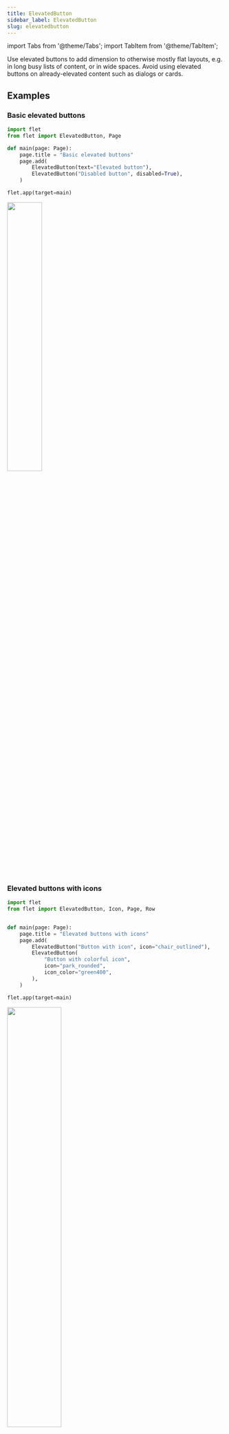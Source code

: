 ```yaml
---
title: ElevatedButton
sidebar_label: ElevatedButton
slug: elevatedbutton
---
```


import Tabs from '@theme/Tabs';
import TabItem from '@theme/TabItem';

Use elevated buttons to add dimension to otherwise mostly flat layouts, e.g. in long busy lists of content, or in wide spaces. Avoid using elevated buttons on already-elevated content such as dialogs or cards.

## Examples

### Basic elevated buttons

<Tabs groupId="language">
  <TabItem value="python" label="Python" default>

```python
import flet
from flet import ElevatedButton, Page

def main(page: Page):
    page.title = "Basic elevated buttons"
    page.add(
        ElevatedButton(text="Elevated button"),
        ElevatedButton("Disabled button", disabled=True),
    )

flet.app(target=main)
```
  </TabItem>

</Tabs>

<img src="/img/docs/controls/elevated-button/basic-elevated-buttons.png" width="40%" />

### Elevated buttons with icons

<Tabs groupId="language">
  <TabItem value="python" label="Python" default>

```python
import flet
from flet import ElevatedButton, Icon, Page, Row


def main(page: Page):
    page.title = "Elevated buttons with icons"
    page.add(
        ElevatedButton("Button with icon", icon="chair_outlined"),
        ElevatedButton(
            "Button with colorful icon",
            icon="park_rounded",
            icon_color="green400",
        ),
    )

flet.app(target=main)
```
  </TabItem>

</Tabs>

<img src="/img/docs/controls/elevated-button/elevated-buttons-with-icons.png" width="50%" />

### Elevated button with `click` event

<Tabs groupId="language">
  <TabItem value="python" label="Python" default>

```python
import flet
from flet import ElevatedButton, Page, Text

def main(page: Page):
    page.title = "Elevated button with 'click' event"

    def button_clicked(e):
        b.data += 1
        t.value = f"Button clicked {b.data} time(s)"
        page.update()

    b = ElevatedButton("Button with 'click' event", on_click=button_clicked, data=0)
    t = Text()

    page.add(b, t)

flet.app(target=main)
```

  </TabItem>

</Tabs>

<img src="/img/docs/controls/elevated-button/elevated-button-with-click-event.gif" width="50%" />

### Elevated button with custom content 

<Tabs groupId="language">
  <TabItem value="python" label="Python" default>

```python
import flet
from flet import (
    Column,
    Container,
    ElevatedButton,
    Icon,
    Page,
    Row,
    Text,
    icons,
    padding,
)


def main(page: Page):
    page.title = "Elevated buttons with custom content"
    page.add(
        ElevatedButton(
            width=150,
            content=Row(
                [
                    Icon(name=icons.FAVORITE, color="pink"),
                    Icon(name=icons.AUDIOTRACK, color="green"),
                    Icon(name=icons.BEACH_ACCESS, color="blue"),
                ],
                alignment="spaceAround",
            ),
        ),
        ElevatedButton(
            content=Container(
                content=Column(
                    [
                        Text(value="Compound button", size=20),
                        Text(value="This is secondary text"),
                    ],
                    alignment="center",
                    spacing=5,
                ),
                padding=padding.all(10),
            ),
        ),
    )


flet.app(target=main)

```

  </TabItem>
  
</Tabs>

<img src="/img/docs/controls/elevated-button/elevated-buttons-with-custom-content.png" width="40%" />

## Properties

| Name           | Type   | Default | Description |
| -------------- | ------ | ------- | ----------- |
| `text`         | string |         | The text displayed on a button. |
| `icon`         | string |         | Icon shown in the button. |
| `iconColor`    | string |         | Icon color. |
| `tooltip`      | string |         | The text displayed when hovering the mouse over the button. |
| `autofocus`    | bool   | False   | True if the control will be selected as the initial focus. If there is more than one control on a page with autofocus set, then the first one added to the page will get focus. |
| `content`      | Control|         | a Control representing custom button content. |

## Events

| Name      | Description |
| --------- | ----------- |
| `click`   | Fires when a user clicks the button.  |
